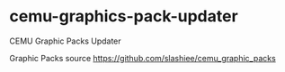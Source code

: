 # cemu-graphics-pack-updater
CEMU Graphic Packs Updater

Graphic Packs source https://github.com/slashiee/cemu_graphic_packs
